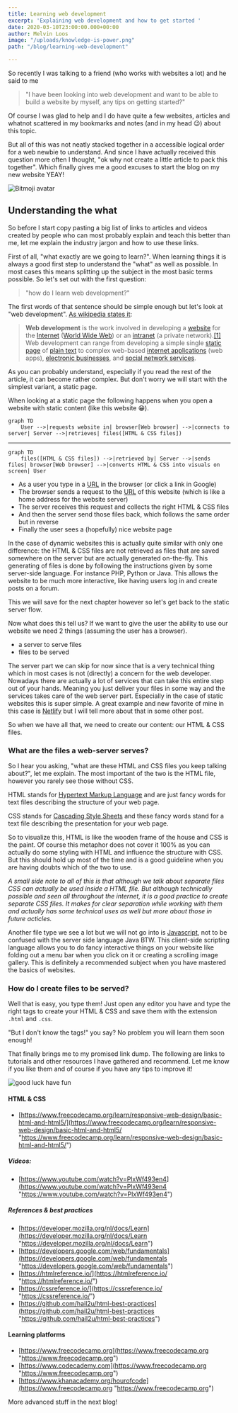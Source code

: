 ```yaml
---
title: Learning web development
excerpt: 'Explaining web development and how to get started '
date: 2020-03-10T23:00:00.000+00:00
author: Melvin Loos
image: "/uploads/knowledge-is-power.png"
path: "/blog/learning-web-development"

---
```

So recently I was talking to a friend (who works with websites a lot) and he said to me

> "I have been looking into web development and want to be able to build a website by myself, any tips on getting started?"

Of course I was glad to help and I do have quite a few websites, articles and whatnot scattered in my bookmarks and notes (and in my head 😉) about this topic.

But all of this was not neatly stacked together in a accessible logical order for a web newbie to understand. And since I have actually received this question more often I thought, "ok why not create a little article to pack this together". Which finally gives me a good excuses to start the blog on my new website YEAY!

![Bitmoji avatar](https://sdk.bitmoji.com/render/panel/5988aada-93ab-4f3b-9dda-a5cfdafc310c-a9a4de78-2a3b-41bb-8d7b-75511b0b602c-v1.png?transparent=1&palette=1 "Happy Melvin (me)")

## Understanding the what

So before I start copy pasting a big list of links to articles and videos created by people who can most probably explain and teach this better than me, let me explain the industry jargon and how to use these links.

First of all, "what exactly are we going to learn?". When learning things it is always a good first step to understand the "what" as well as possible. In most cases this means splitting up the subject in the most basic terms possible. So let's set out with the first question:

> "how do I learn web development?"

The first words of that sentence should be simple enough but let's look at "web development". [As wikipedia states it](https://en.wikipedia.org/wiki/Web_development "Wikipedia article about web development"):

> **Web development** is the work involved in developing a [website](https://en.wikipedia.org/wiki/Website "Website") for the [Internet](https://en.wikipedia.org/wiki/Internet "Internet") ([World Wide Web](https://en.wikipedia.org/wiki/World_Wide_Web "World Wide Web")) or an [intranet](https://en.wikipedia.org/wiki/Intranet "Intranet") (a private network).[\[1\]](https://en.wikipedia.org/wiki/Web_development#cite_note-1) Web development can range from developing a simple single [static page](https://en.wikipedia.org/wiki/Static_web_page "Static web page") of [plain text](https://en.wikipedia.org/wiki/Plain_text "Plain text") to complex web-based [internet applications](https://en.wikipedia.org/wiki/Internet_application "Internet application") (web apps), [electronic businesses](https://en.wikipedia.org/wiki/Electronic_business "Electronic business"), and [social network services](https://en.wikipedia.org/wiki/Social_network_service "Social network service").

As you can probably understand, especially if you read the rest of the article, it can become rather complex. But don't worry we will start with the simplest variant, a static page.

When looking at a static page the following happens when you open a website with static content (like this website 😁).

```mermaid
graph TD
    User -->|requests website in| browser[Web browser] -->|connects to server| Server -->|retrieves| files([HTML & CSS files])
```

***

```mermaid
graph TD
    files([HTML & CSS files]) -->|retrieved by| Server -->|sends files| browser[Web browser] -->|converts HTML & CSS into visuals on screen| User
```

* As a user you type in a [URL](https://en.wikipedia.org/wiki/URL "URL") in the browser (or click a link in Google)
* The browser sends a request to the [URL](https://en.wikipedia.org/wiki/URL "URL") of this website (which is like a home address for the website server)
* The server receives this request and collects the right HTML & CSS files
* And then the server send those files back, which follows the same order but in reverse
* Finally the user sees a (hopefully) nice website page

In the case of dynamic websites this is actually quite similar with only one difference: the HTML & CSS files are not retrieved as files that are saved somewhere on the server but are actually generated on-the-fly. This generating of files is done by following the instructions given by some server-side language. For instance PHP, Python or Java. This allows the website to be much more interactive, like having users log in and create posts on a forum.

This we will save for the next chapter however so let's get back to the static server flow.

Now what does this tell us? If we want to give the user the ability to use our website we need 2 things (assuming the user has a browser).

* a server to serve files
* files to be served

The server part we can skip for now since that is a very technical thing which in most cases is not (directly) a concern for the web developer. Nowadays there are actually a lot of services that can take this entire step out of your hands. Meaning you just deliver your files in some way and the services takes care of the web server part. Especially in the case of static websites this is super simple. A great example and new favorite of mine in this case is [Netlify](https://www.netlify.com/ "Netlify") but I will tell more about that in some other post.

So when we have all that, we need to create our content: our HTML & CSS files.

### What are the files a web-server serves?

So I hear you asking, "what are these HTML and CSS files you keep talking about?", let me explain. The most important of the two is the HTML file, however you rarely see those without CSS.

HTML stands for [Hypertext Markup Language](https://en.wikipedia.org/wiki/HTML "HTML") and are just fancy words for text files describing the structure of your web page.

CSS stands for [Cascading Style Sheets]() and these fancy words stand for a text file describing the presentation for your web page.

So to visualize this, HTML is like the wooden frame of the house and CSS is the paint. Of course this metaphor does not cover it 100% as you can actually do some styling with HTML and influence the structure with CSS. But this should hold up most of the time and is a good guideline when you are having doubts which of the two to use.

_A small side note to all of this is that although we talk about separate files CSS can actually be used inside a HTML file. But although technically possible and seen all throughout the internet, it is a good practice to create separate CSS files. It makes for clear separation while working with them and actually has some technical uses as well but more about those in future acticles._

Another file type we see a lot but we will not go into is [Javascript](https://en.wikipedia.org/wiki/JavaScript "Javascript"), not to be confused with the server side language Java BTW. This client-side scripting language allows you to do fancy interactive things on your website like folding out a menu bar when you click on it or creating a scrolling image gallery. This is definitely a recommended subject when you have mastered the basics of websites.

### How do I create files to be served?

Well that is easy, you type them! Just open any editor you have and type the right tags to create your HTML & CSS and save them with the extension `.html` and `.css`.

"But I don't know the tags!" you say? No problem you will learn them soon enough!

That finally brings me to my promised link dump. The following are links to tutorials and other resources I have gathered and recommend. Let me know if you like them and of course if you have any tips to improve it!

![good luck have fun](https://sdk.bitmoji.com/render/panel/ac26a9ca-8995-46f9-a1a9-73ff5e2e8aa0-a9a4de78-2a3b-41bb-8d7b-75511b0b602c-v1.png?transparent=1&palette=1)

#### HTML & CSS

* [https://www.freecodecamp.org/learn/responsive-web-design/basic-html-and-html5/](https://www.freecodecamp.org/learn/responsive-web-design/basic-html-and-html5/ "https://www.freecodecamp.org/learn/responsive-web-design/basic-html-and-html5/")

##### Videos:

* [https://www.youtube.com/watch?v=PlxWf493en4](https://www.youtube.com/watch?v=PlxWf493en4 "https://www.youtube.com/watch?v=PlxWf493en4")

##### References & best practices

* [https://developer.mozilla.org/nl/docs/Learn](https://developer.mozilla.org/nl/docs/Learn "https://developer.mozilla.org/nl/docs/Learn")
* [https://developers.google.com/web/fundamentals](https://developers.google.com/web/fundamentals "https://developers.google.com/web/fundamentals")
* [https://htmlreference.io/](https://htmlreference.io/ "https://htmlreference.io/")
* [https://cssreference.io/](https://cssreference.io/ "https://cssreference.io/")
* [https://github.com/hail2u/html-best-practices](https://github.com/hail2u/html-best-practices "https://github.com/hail2u/html-best-practices")

#### Learning platforms

* [https://www.freecodecamp.org](https://www.freecodecamp.org "https://www.freecodecamp.org")
* [https://www.codecademy.com](https://www.freecodecamp.org "https://www.freecodecamp.org")
* [https://www.khanacademy.org/hourofcode](https://www.freecodecamp.org "https://www.freecodecamp.org")

More advanced stuff in the next blog!